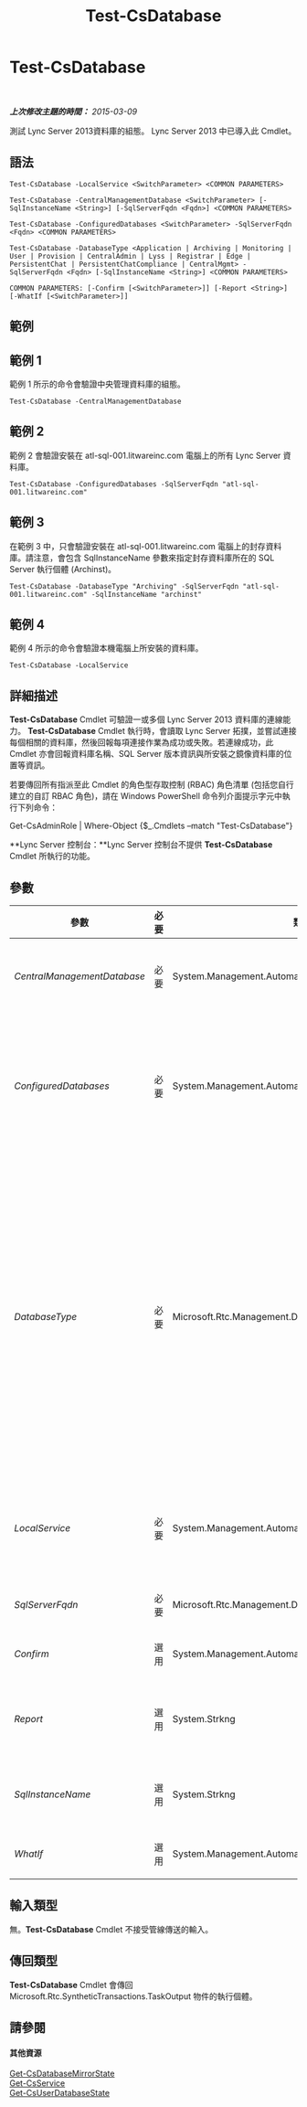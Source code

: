 ﻿---
title: Test-CsDatabase
TOCTitle: Test-CsDatabase
ms:assetid: 4165f1e1-fe64-45e7-a13f-f23c0205f386
ms:mtpsurl: https://technet.microsoft.com/zh-tw/library/JJ204839(v=OCS.15)
ms:contentKeyID: 49290721
ms.date: 08/10/2015
mtps_version: v=OCS.15
ms.translationtype: HT
---

# Test-CsDatabase

 

_**上次修改主題的時間：** 2015-03-09_

測試 Lync Server 2013資料庫的組態。 Lync Server 2013 中已導入此 Cmdlet。

## 語法

    Test-CsDatabase -LocalService <SwitchParameter> <COMMON PARAMETERS>

    Test-CsDatabase -CentralManagementDatabase <SwitchParameter> [-SqlInstanceName <String>] [-SqlServerFqdn <Fqdn>] <COMMON PARAMETERS>

    Test-CsDatabase -ConfiguredDatabases <SwitchParameter> -SqlServerFqdn <Fqdn> <COMMON PARAMETERS>

    Test-CsDatabase -DatabaseType <Application | Archiving | Monitoring | User | Provision | CentralAdmin | Lyss | Registrar | Edge | PersistentChat | PersistentChatCompliance | CentralMgmt> -SqlServerFqdn <Fqdn> [-SqlInstanceName <String>] <COMMON PARAMETERS>

    COMMON PARAMETERS: [-Confirm [<SwitchParameter>]] [-Report <String>] [-WhatIf [<SwitchParameter>]]

## 範例

## 範例 1

範例 1 所示的命令會驗證中央管理資料庫的組態。

    Test-CsDatabase -CentralManagementDatabase

## 範例 2

範例 2 會驗證安裝在 atl-sql-001.litwareinc.com 電腦上的所有 Lync Server 資料庫。

    Test-CsDatabase -ConfiguredDatabases -SqlServerFqdn "atl-sql-001.litwareinc.com"

## 範例 3

在範例 3 中，只會驗證安裝在 atl-sql-001.litwareinc.com 電腦上的封存資料庫。請注意，會包含 SqlInstanceName 參數來指定封存資料庫所在的 SQL Server 執行個體 (Archinst)。

    Test-CsDatabase -DatabaseType "Archiving" -SqlServerFqdn "atl-sql-001.litwareinc.com" -SqlInstanceName "archinst"

## 範例 4

範例 4 所示的命令會驗證本機電腦上所安裝的資料庫。

    Test-CsDatabase -LocalService

## 詳細描述

**Test-CsDatabase** Cmdlet 可驗證一或多個 Lync Server 2013 資料庫的連線能力。 **Test-CsDatabase** Cmdlet 執行時，會讀取 Lync Server 拓撲，並嘗試連接每個相關的資料庫，然後回報每項連接作業為成功或失敗。若連線成功，此 Cmdlet 亦會回報資料庫名稱、SQL Server 版本資訊與所安裝之鏡像資料庫的位置等資訊。

若要傳回所有指派至此 Cmdlet 的角色型存取控制 (RBAC) 角色清單 (包括您自行建立的自訂 RBAC 角色)，請在 Windows PowerShell 命令列介面提示字元中執行下列命令：

Get-CsAdminRole | Where-Object {$\_.Cmdlets –match "Test-CsDatabase"}

**Lync Server 控制台：**Lync Server 控制台不提供 **Test-CsDatabase** Cmdlet 所執行的功能。

## 參數


<table>
<colgroup>
<col style="width: 25%" />
<col style="width: 25%" />
<col style="width: 25%" />
<col style="width: 25%" />
</colgroup>
<thead>
<tr class="header">
<th>參數</th>
<th>必要</th>
<th>類型</th>
<th>說明</th>
</tr>
</thead>
<tbody>
<tr class="odd">
<td><p><em>CentralManagementDatabase</em></p></td>
<td><p>必要</p></td>
<td><p>System.Management.Automation.SwitchParameter</p></td>
<td><p>測試中央管理資料庫的組態。此參數無法與 ConfiguredDatabases 參數或 DatabaseType 參數搭配使用。</p></td>
</tr>
<tr class="even">
<td><p><em>ConfiguredDatabases</em></p></td>
<td><p>必要</p></td>
<td><p>System.Management.Automation.SwitchParameter</p></td>
<td><p>測試安裝在指定電腦上之所有 Lync Server 資料庫的組態。當您使用 ConfiguredDatabases 參數時，必須包含 SqlServerFqdn 參數。此外，請勿在使用 CentralManagementDatabase 或 DatabaseType 參數的命令中使用此參數。</p></td>
</tr>
<tr class="odd">
<td><p><em>DatabaseType</em></p></td>
<td><p>必要</p></td>
<td><p>Microsoft.Rtc.Management.Deployment.DatabaseNameType</p></td>
<td><p>要驗證之資料庫的類型。允許的值為：</p>
<p>DatabaseType 的有效值為：</p>
<p>Application</p>
<p>Archiving</p>
<p>CentralAdmin</p>
<p>CentralMgmt</p>
<p>Edge</p>
<p>Lyss</p>
<p>Monitoring</p>
<p>PersistentChat</p>
<p>PersistentChatCompliance</p>
<p>Provision</p>
<p>Registrar</p>
<p>User</p></td>
</tr>
<tr class="even">
<td><p><em>LocalService</em></p></td>
<td><p>必要</p></td>
<td><p>System.Management.Automation.SwitchParameter</p></td>
<td><p>驗證所有由任一 Lync Server 服務使用的資料庫都安裝在本機電腦上。這不只包括本機安裝的資料庫，還包括安裝在遠端電腦上的資料庫；前提是這些資料庫都是由一或多個本機服務使用。</p></td>
</tr>
<tr class="odd">
<td><p><em>SqlServerFqdn</em></p></td>
<td><p>必要</p></td>
<td><p>Microsoft.Rtc.Management.Deploy.Fqdn</p></td>
<td><p>安裝所要驗證之資料庫的電腦的完整網域名稱。</p></td>
</tr>
<tr class="even">
<td><p><em>Confirm</em></p></td>
<td><p>選用</p></td>
<td><p>System.Management.Automation.SwitchParameter</p></td>
<td><p>在執行命令前先提示確認。</p></td>
</tr>
<tr class="odd">
<td><p><em>Report</em></p></td>
<td><p>選用</p></td>
<td><p>System.Strkng</p></td>
<td><p>可讓您指定在 Cmdlet 執行時所建立記錄檔的檔案路徑。例如：</p>
<p>-Report &quot;C:\Logs\TestDatabases.html&quot;</p></td>
</tr>
<tr class="even">
<td><p><em>SqlInstanceName</em></p></td>
<td><p>選用</p></td>
<td><p>System.Strkng</p></td>
<td><p>安裝所要驗證之資料庫的 SQL Server 執行個體。例如：</p>
<p>-SqlInstanceName &quot;rtc&quot;</p></td>
</tr>
<tr class="odd">
<td><p><em>WhatIf</em></p></td>
<td><p>選用</p></td>
<td><p>System.Management.Automation.SwitchParameter</p></td>
<td><p>說明執行命令時若不實際執行命令的後果。</p></td>
</tr>
</tbody>
</table>


## 輸入類型

無。**Test-CsDatabase** Cmdlet 不接受管線傳送的輸入。

## 傳回類型

**Test-CsDatabase** Cmdlet 會傳回 Microsoft.Rtc.SyntheticTransactions.TaskOutput 物件的執行個體。

## 請參閱

#### 其他資源

[Get-CsDatabaseMirrorState](get-csdatabasemirrorstate.md)  
[Get-CsService](get-csservice.md)  
[Get-CsUserDatabaseState](get-csuserdatabasestate.md)

